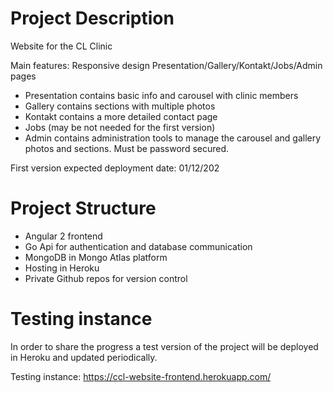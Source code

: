 # Project Description

Website for the CL Clinic

Main features:
Responsive design
Presentation/Gallery/Kontakt/Jobs/Admin pages

- Presentation contains basic info and carousel with clinic members
- Gallery contains sections with multiple photos
- Kontakt contains a more detailed contact page
- Jobs (may be not needed for the first version)
- Admin contains administration tools to manage the carousel and gallery photos and sections. Must be password secured.

First version expected deployment date: 01/12/202


# Project Structure

- Angular 2 frontend
- Go Api for authentication and database communication
- MongoDB in Mongo Atlas platform
- Hosting in Heroku
- Private Github repos for version control  


# Testing instance

In order to share the progress a test version of the project will be deployed in Heroku and updated periodically.

Testing instance: https://ccl-website-frontend.herokuapp.com/

